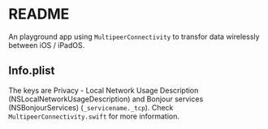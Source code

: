 # README

An playground app using `MultipeerConnectivity` to transfor data wirelessly between iOS / iPadOS.

## Info.plist

The keys are Privacy - Local Network Usage Description (NSLocalNetworkUsageDescription) and Bonjour services (NSBonjourServices) (`_servicename._tcp`). Check `MultipeerConnectivity.swift` for more information.
